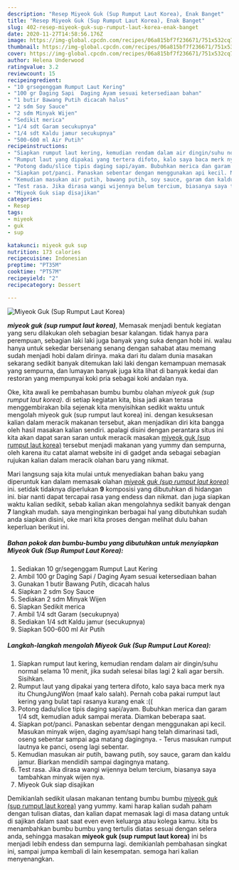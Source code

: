 ```yaml
---
description: "Resep Miyeok Guk (Sup Rumput Laut Korea), Enak Banget"
title: "Resep Miyeok Guk (Sup Rumput Laut Korea), Enak Banget"
slug: 402-resep-miyeok-guk-sup-rumput-laut-korea-enak-banget
date: 2020-11-27T14:58:56.176Z
image: https://img-global.cpcdn.com/recipes/06a815bf7f236671/751x532cq70/miyeok-guk-sup-rumput-laut-korea-foto-resep-utama.jpg
thumbnail: https://img-global.cpcdn.com/recipes/06a815bf7f236671/751x532cq70/miyeok-guk-sup-rumput-laut-korea-foto-resep-utama.jpg
cover: https://img-global.cpcdn.com/recipes/06a815bf7f236671/751x532cq70/miyeok-guk-sup-rumput-laut-korea-foto-resep-utama.jpg
author: Helena Underwood
ratingvalue: 3.2
reviewcount: 15
recipeingredient:
- "10 grsegenggam Rumput Laut Kering"
- "100 gr Daging Sapi  Daging Ayam sesuai ketersediaan bahan"
- "1 butir Bawang Putih dicacah halus"
- "2 sdm Soy Sauce"
- "2 sdm Minyak Wijen"
- "Sedikit merica"
- "1/4 sdt Garam secukupnya"
- "1/4 sdt Kaldu jamur secukupnya"
- "500-600 ml Air Putih"
recipeinstructions:
- "Siapkan rumput laut kering, kemudian rendam dalam air dingin/suhu normal selama 10 menit, jika sudah selesai bilas lagi 2 kali agar bersih. Sisihkan."
- "Rumput laut yang dipakai yang tertera difoto, kalo saya baca merk nya itu ChungJungWon (maaf kalo salah). Pernah coba pakai rumput laut kering yang bulat tapi rasanya kurang enak :(("
- "Potong dadu/slice tipis daging sapi/ayam. Bubuhkan merica dan garam 1/4 sdt, kemudian aduk sampai merata. Diamkan beberapa saat."
- "Siapkan pot/panci. Panaskan sebentar dengan menggunakan api kecil. Masukan minyak wijen, daging ayam/sapi hang telah dimarinasi tadi, oseng sebentar sampai aga matang dagingnya.  Terus masukan rumput lautnya ke panci, oseng lagi sebentar."
- "Kemudian masukan air putih, bawang putih, soy sauce, garam dan kaldu jamur. Biarkan mendidih sampai dagingnya matang."
- "Test rasa. Jika dirasa wangi wijennya belum tercium, biasanya saya tambahkan minyak wijen nya."
- "Miyeok Guk siap disajikan"
categories:
- Resep
tags:
- miyeok
- guk
- sup

katakunci: miyeok guk sup 
nutrition: 173 calories
recipecuisine: Indonesian
preptime: "PT35M"
cooktime: "PT57M"
recipeyield: "2"
recipecategory: Dessert

---
```



![Miyeok Guk (Sup Rumput Laut Korea)](https://img-global.cpcdn.com/recipes/06a815bf7f236671/751x532cq70/miyeok-guk-sup-rumput-laut-korea-foto-resep-utama.jpg)

<b><i>miyeok guk (sup rumput laut korea)</i></b>, Memasak menjadi bentuk kegiatan yang seru dilakukan oleh sebagian besar kalangan. tidak hanya para perempuan, sebagian laki laki juga banyak yang suka dengan hobi ini. walau hanya untuk sekedar bersenang senang dengan sahabat atau memang sudah menjadi hobi dalam dirinya. maka dari itu dalam dunia masakan sekarang sedikit banyak ditemukan laki laki dengan kemampuan memasak yang sempurna, dan lumayan banyak juga kita lihat di banyak kedai dan restoran yang mempunyai koki pria sebagai koki andalan nya.

Oke, kita awali ke pembahasan bumbu bumbu olahan <i>miyeok guk (sup rumput laut korea)</i>. di setiap kegiatan kita, bisa jadi akan terasa menggembirakan bila sejenak kita menyisihkan sedikit waktu untuk mengolah miyeok guk (sup rumput laut korea) ini. dengan kesuksesan kalian dalam meracik makanan tersebut, akan menjadikan diri kita bangga oleh hasil masakan kalian sendiri. apalagi disini dengan perantara situs ini kita akan dapat saran saran untuk meracik masakan <u>miyeok guk (sup rumput laut korea)</u> tersebut menjadi makanan yang yummy dan sempurna, oleh karena itu catat alamat website ini di gadget anda sebagai sebagian rujukan kalian dalam meracik olahan baru yang nikmat.




Mari langsung saja kita mulai untuk menyediakan bahan baku yang diperuntuk kan dalam memasak olahan <u><i>miyeok guk (sup rumput laut korea)</i></u> ini. setidak tidaknya diperlukan <b>9</b> komposisi yang dibutuhkan di hidangan ini. biar nanti dapat tercapai rasa yang endess dan nikmat. dan juga siapkan waktu kalian sedikit, sebab kalian akan mengolahnya sedikit banyak dengan <b>7</b> langkah mudah. saya menginginkan berbagai hal yang dibutuhkan sudah anda siapkan disini, oke mari kita proses dengan melihat dulu bahan keperluan berikut ini.

<!--inarticleads1-->

##### Bahan pokok dan bumbu-bumbu yang dibutuhkan untuk menyiapkan Miyeok Guk (Sup Rumput Laut Korea):

1. Sediakan 10 gr/segenggam Rumput Laut Kering
1. Ambil 100 gr Daging Sapi / Daging Ayam sesuai ketersediaan bahan
1. Gunakan 1 butir Bawang Putih, dicacah halus
1. Siapkan 2 sdm Soy Sauce
1. Sediakan 2 sdm Minyak Wijen
1. Siapkan Sedikit merica
1. Ambil 1/4 sdt Garam (secukupnya)
1. Sediakan 1/4 sdt Kaldu jamur (secukupnya)
1. Siapkan 500-600 ml Air Putih




<!--inarticleads2-->

##### Langkah-langkah mengolah Miyeok Guk (Sup Rumput Laut Korea):

1. Siapkan rumput laut kering, kemudian rendam dalam air dingin/suhu normal selama 10 menit, jika sudah selesai bilas lagi 2 kali agar bersih. Sisihkan.
1. Rumput laut yang dipakai yang tertera difoto, kalo saya baca merk nya itu ChungJungWon (maaf kalo salah). Pernah coba pakai rumput laut kering yang bulat tapi rasanya kurang enak :((
1. Potong dadu/slice tipis daging sapi/ayam. Bubuhkan merica dan garam 1/4 sdt, kemudian aduk sampai merata. Diamkan beberapa saat.
1. Siapkan pot/panci. Panaskan sebentar dengan menggunakan api kecil. Masukan minyak wijen, daging ayam/sapi hang telah dimarinasi tadi, oseng sebentar sampai aga matang dagingnya.  - Terus masukan rumput lautnya ke panci, oseng lagi sebentar.
1. Kemudian masukan air putih, bawang putih, soy sauce, garam dan kaldu jamur. Biarkan mendidih sampai dagingnya matang.
1. Test rasa. Jika dirasa wangi wijennya belum tercium, biasanya saya tambahkan minyak wijen nya.
1. Miyeok Guk siap disajikan




Demikianlah sedikit ulasan makanan tentang bumbu bumbu <u>miyeok guk (sup rumput laut korea)</u> yang yummy. kami harap kalian sudah paham dengan tulisan diatas, dan kalian dapat memasak lagi di masa datang untuk di sajikan dalam saat saat even even keluarga atau kolega kamu. kita bs menambahkan bumbu bumbu yang tertulis diatas sesuai dengan selera anda, sehingga masakan <b>miyeok guk (sup rumput laut korea)</b> ini bs menjadi lebih endess dan sempurna lagi. demikianlah pembahasan singkat ini, sampai jumpa kembali di lain kesempatan. semoga hari kalian menyenangkan.
